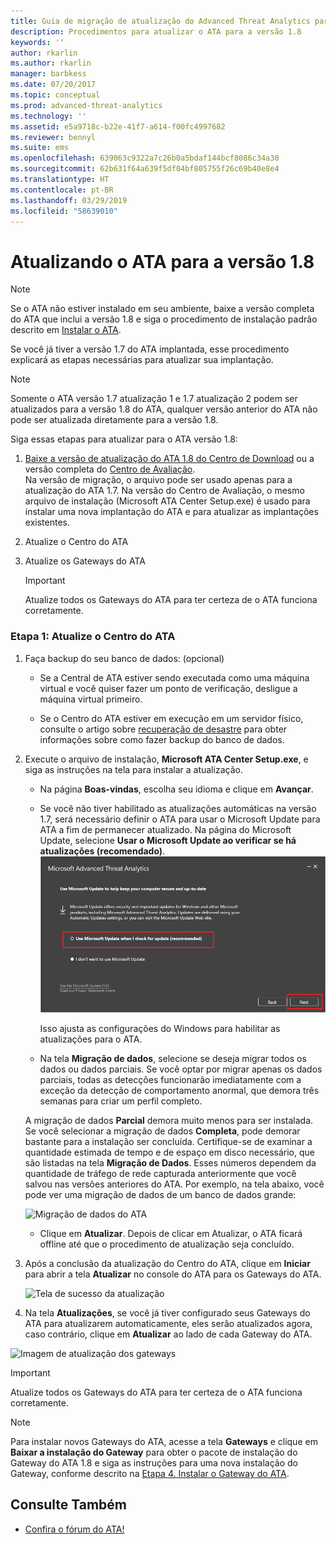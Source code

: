 ```yaml
---
title: Guia de migração de atualização do Advanced Threat Analytics para 1.8 | Microsoft Docs
description: Procedimentos para atualizar o ATA para a versão 1.8
keywords: ''
author: rkarlin
ms.author: rkarlin
manager: barbkess
ms.date: 07/20/2017
ms.topic: conceptual
ms.prod: advanced-threat-analytics
ms.technology: ''
ms.assetid: e5a9718c-b22e-41f7-a614-f00fc4997682
ms.reviewer: bennyl
ms.suite: ems
ms.openlocfilehash: 639063c9322a7c26b0a5bdaf144bcf8086c34a30
ms.sourcegitcommit: 62b631f64a639f5df04bf805755f26c69b40e8e4
ms.translationtype: HT
ms.contentlocale: pt-BR
ms.lasthandoff: 03/29/2019
ms.locfileid: "58639010"
---
```

# <a name="updating-ata-to-version-18"></a>Atualizando o ATA para a versão 1.8

> [!NOTE] 
> Se o ATA não estiver instalado em seu ambiente, baixe a versão completa do ATA que inclui a versão 1.8 e siga o procedimento de instalação padrão descrito em [Instalar o ATA](install-ata-step1.md).

Se você já tiver a versão 1.7 do ATA implantada, esse procedimento explicará as etapas necessárias para atualizar sua implantação.

> [!NOTE] 
>  Somente o ATA versão 1.7 atualização 1 e 1.7 atualização 2 podem ser atualizados para a versão 1.8 do ATA, qualquer versão anterior do ATA não pode ser atualizada diretamente para a versão 1.8.

Siga essas etapas para atualizar para o ATA versão 1.8:

1.  [Baixe a versão de atualização do ATA 1.8 do Centro de Download](https://www.microsoft.com/download/details.aspx?id=55536) ou a versão completa do [Centro de Avaliação](http://www.microsoft.com/evalcenter/evaluate-microsoft-advanced-threat-analytics).<br>
Na versão de migração, o arquivo pode ser usado apenas para a atualização do ATA 1.7. Na versão do Centro de Avaliação, o mesmo arquivo de instalação (Microsoft ATA Center Setup.exe) é usado para instalar uma nova implantação do ATA e para atualizar as implantações existentes.

2.  Atualize o Centro do ATA

4.  Atualize os Gateways do ATA

    > [!IMPORTANT]
    > Atualize todos os Gateways do ATA para ter certeza de o ATA funciona corretamente.

### <a name="step-1-update-the-ata-center"></a>Etapa 1: Atualize o Centro do ATA

1. Faça backup do seu banco de dados: (opcional)

   -   Se a Central de ATA estiver sendo executada como uma máquina virtual e você quiser fazer um ponto de verificação, desligue a máquina virtual primeiro.

   -   Se o Centro do ATA estiver em execução em um servidor físico, consulte o artigo sobre [recuperação de desastre](disaster-recovery.md) para obter informações sobre como fazer backup do banco de dados.

2. Execute o arquivo de instalação, **Microsoft ATA Center Setup.exe**, e siga as instruções na tela para instalar a atualização.

   - Na página **Boas-vindas**, escolha seu idioma e clique em **Avançar**.

   - Se você não tiver habilitado as atualizações automáticas na versão 1.7, será necessário definir o ATA para usar o Microsoft Update para ATA a fim de permanecer atualizado.  Na página do Microsoft Update, selecione **Usar o Microsoft Update ao verificar se há atualizações (recomendado)**.
     ![Imagem Manter o ATA atualizado](media/ata_ms_update.png)
     
     Isso ajusta as configurações do Windows para habilitar as atualizações para o ATA. 
    
   - Na tela **Migração de dados**, selecione se deseja migrar todos os dados ou dados parciais. Se você optar por migrar apenas os dados parciais, todas as detecções funcionarão imediatamente com a exceção da detecção de comportamento anormal, que demora três semanas para criar um perfil completo.  
    
   A migração de dados **Parcial** demora muito menos para ser instalada. Se você selecionar a migração de dados **Completa**, pode demorar bastante para a instalação ser concluída. Certifique-se de examinar a quantidade estimada de tempo e de espaço em disco necessário, que são listadas na tela **Migração de Dados**. Esses números dependem da quantidade de tráfego de rede capturada anteriormente que você salvou nas versões anteriores do ATA. Por exemplo, na tela abaixo, você pode ver uma migração de dados de um banco de dados grande:
         
   ![Migração de dados do ATA](media/migration-data-migration.png)

   -  Clique em **Atualizar**. Depois de clicar em Atualizar, o ATA ficará offline até que o procedimento de atualização seja concluído.

3. Após a conclusão da atualização do Centro do ATA, clique em **Iniciar** para abrir a tela **Atualizar** no console do ATA para os Gateways do ATA.

   ![Tela de sucesso da atualização](media/migration-center-success.png)

4. Na tela **Atualizações**, se você já tiver configurado seus Gateways do ATA para atualizarem automaticamente, eles serão atualizados agora, caso contrário, clique em **Atualizar** ao lado de cada Gateway do ATA.
  
![Imagem de atualização dos gateways](media/migration-update-gw.png)

  
> [!IMPORTANT] 
> Atualize todos os Gateways do ATA para ter certeza de o ATA funciona corretamente.
 
> [!NOTE] 
> Para instalar novos Gateways do ATA, acesse a tela **Gateways** e clique em **Baixar a instalação do Gateway** para obter o pacote de instalação do Gateway do ATA 1.8 e siga as instruções para uma nova instalação do Gateway, conforme descrito na [Etapa 4. Instalar o Gateway do ATA](install-ata-step4.md).


## <a name="see-also"></a>Consulte Também

- [Confira o fórum do ATA!](https://social.technet.microsoft.com/Forums/security/home?forum=mata)
